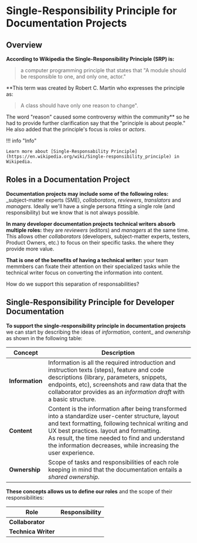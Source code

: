 # Single-Responsibility Principle for Documentation Projects   
## Overview  

**According to Wikipedia the Single-Responsibility Principle (SRP) is:**  

> a computer programming principle that states that "A module should be responsible to one, and only one, actor."

**This term was created by Robert C. Martin who expresses the principle as:  

> A class should have only one reason to change".

The word "reason" caused some controversy within the community** so he had to provide further clarification say that the "principle is about people." He also added that the principle's focus is _roles_ or _actors_.   

!!! info "Info"  

    Learn more about [Single-Responsability Principle](https://en.wikipedia.org/wiki/Single-responsibility_principle) in Wikipedia.    

    
## Roles in a Documentation Project  

**Documentation projects may include some of the following roles:** _subject-matter experts (SME), _collaborators_, _reviewers_, _translators_ and _managers_. Ideally we'll have a single persona fitting a single role (and responsibility) but we know that is not always possible.   

**In many developer documentation projects technical writers absorb multiple roles:** they are _reviewers_ (editors) and _managers_ at the same time. This allows other  _collaborators_ (developers, subject-matter experts, testers, Product Owners, etc.) to focus on their specific tasks. the where they provide more value.   

**That is one of the benefits of having a technical writer:**  your team memmbers can fixate their attention on their specialized tasks while the technical writer focus on converting the information into content.   

How do we support this separation of responsabilities?

## Single-Responsibility Principle for Developer Documentation  

**To support the single-responsibility principle in documentation projects** we can start by describing the ideas of _information_, content_ and _ownership_ as shown in the following table:   


| Concept | Description |  
|------------- | ------------------- |  
| **Information** |	Information is all the required introduction and instruction texts (steps), feature and code descriptions (library, parameters, snippets, endpoints, etc), screenshots and raw data that the collaborator provides as an _information draft_ with a basic structure.|  
| **Content** |	Content is the information after being transformed into a standardize user-center structure, layout and text formatting, following technical writing and UX best practices. layout and formatting.<br>As result, the time needed to find and understand the information decreases, while increasing the user experience. |  
| **Ownership** | 	Scope of tasks and responsibilities of each role keeping in mind that the documentation entails a _shared ownership_. |  

**These concepts allows us to define our roles** and the scope of their responsibilities:  

| Role | Responsibility |  
| ------------- | --------------- |  
| **Collaborator** |  |  
| **Technica Writer** | |



     
